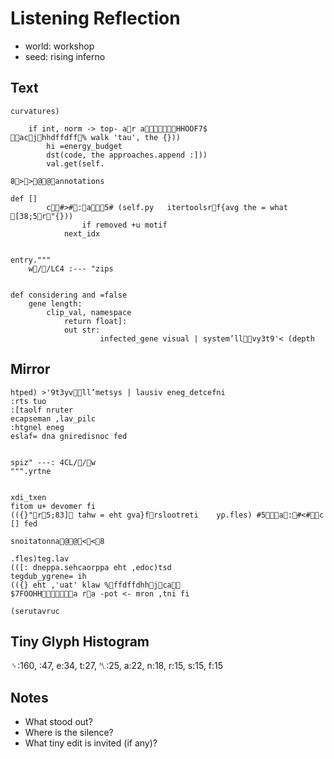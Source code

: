 # Listening Reflection

- world: workshop
- seed: rising inferno

## Text

```
curvatures)

    if int, norm -> top- ar aHHOOF7$
acjhhdffdff% walk 'tau', the {}))
        hi =energy_budget
        dst(code, the approaches.append :]))
        val.get(self.

8>>@@annotations

def []
        c              #   >   #      :  a 5# (self.py	itertoolsrf{avg the = what [38;5r                  "{}))
                if removed +u motif
            next_idx


entry."""
    w//LC4 :--- "zips


def considering and =false
    gene length:
        clip_val, namespace
            return float]:
            out str:
                    infected_gene visual | system’llvy3t9'< (depth
```

## Mirror

```
htped) >'9t3yvll’metsys | lausiv eneg_detcefni                    
:rts tuo            
:[taolf nruter            
ecapseman ,lav_pilc        
:htgnel eneg    
eslaf= dna gniredisnoc fed


spiz" ---: 4CL//w    
""".yrtne


xdi_txen            
fitom u+ devomer fi                
(({}"                  r5;83] tahw = eht gva}frslootreti	yp.fles) #5 a  :      #   <   #              c        
[] fed

snoitatonna@@<<8

.fles)teg.lav        
(([: dneppa.sehcaorppa eht ,edoc)tsd        
tegdub_ygrene= ih        
(({} eht ,'uat' klaw %ffdffdhhjca
$7FOOHHa ra -pot <- mron ,tni fi    

(serutavruc
```

## Tiny Glyph Histogram

␠:160,  :47, e:34, t:27, ␤:25, a:22, n:18, r:15, s:15, f:15

## Notes

- What stood out?
- Where is the silence?
- What tiny edit is invited (if any)?
